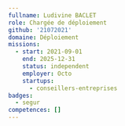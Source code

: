 ```yaml
---
fullname: Ludivine BACLET
role: Chargée de déploiement
github: '21072021'
domaine: Déploiement
missions:
  - start: 2021-09-01
    end: 2025-12-31
    status: independent
    employer: Octo
    startups:
      - conseillers-entreprises
badges:
  - segur
competences: []
---
```

